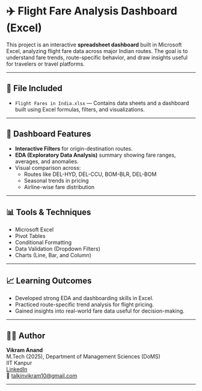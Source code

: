# ✈️ Flight Fare Analysis Dashboard (Excel)

This project is an interactive **spreadsheet dashboard** built in Microsoft Excel, analyzing flight fare data across major Indian routes. The goal is to understand fare trends, route-specific behavior, and draw insights useful for travelers or travel platforms.

---

## 📂 File Included

- `Flight Fares in India.xlsx` — Contains data sheets and a dashboard built using Excel formulas, filters, and visualizations.

---

## 🧭 Dashboard Features

- **Interactive Filters** for origin-destination routes.
- **EDA (Exploratory Data Analysis)** summary showing fare ranges, averages, and anomalies.
- Visual comparison across:
  - Routes like DEL-HYD, DEL-CCU, BOM-BLR, DEL-BOM
  - Seasonal trends in pricing
  - Airline-wise fare distribution

---

## 📊 Tools & Techniques

- Microsoft Excel  
- Pivot Tables  
- Conditional Formatting  
- Data Validation (Dropdown Filters)  
- Charts (Line, Bar, and Column)

---

## 📈 Learning Outcomes

- Developed strong EDA and dashboarding skills in Excel.
- Practiced route-specific trend analysis for flight pricing.
- Gained insights into real-world fare data useful for decision-making.

---

## 👨‍💻 Author

**Vikram Anand**  
M.Tech (2025), Department of Management Sciences (DoMS)  
IIT Kanpur  
[LinkedIn](https://www.linkedin.com/in/vikram-anand-358042208)  
📧 talkinvikram10@gmail.com

---

